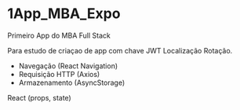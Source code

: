 # 1App_MBA_Expo
Primeiro App do MBA Full Stack

Para estudo de criaçao de app com chave JWT Localização Rotação.

- Navegação (React Navigation)
- Requisição HTTP (Axios)
- Armazenamento (AsyncStorage)

React (props, state)
